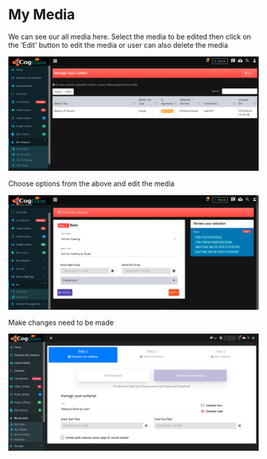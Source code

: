 # My Media

We can see our all media here. Select the media to be edited then click on the ‘Edit’ button to edit the media or user can also delete the media

![](../.gitbook/assets/my_media.PNG)

Choose options from the above and edit the media

![](../.gitbook/assets/image%20%2832%29.png)

Make changes need to be made

![](../.gitbook/assets/image%20%28262%29.png)

